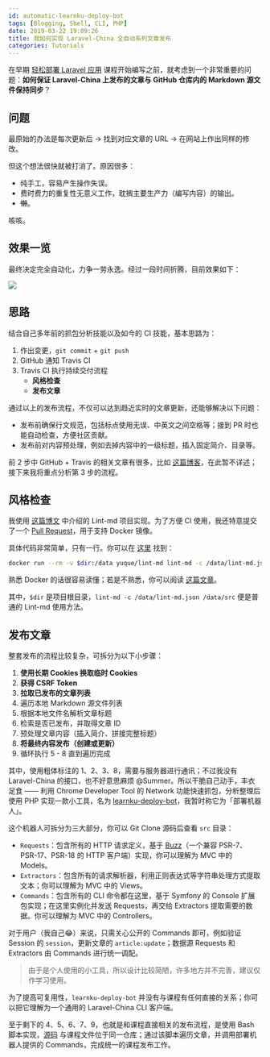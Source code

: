 ```yaml
---
id: automatic-learnku-deploy-bot
tags: [Blogging, Shell, CLI, PHP]
date: 2019-03-22 19:09:26
title: 我如何实现 Laravel-China 全自动系列文章发布
categories: Tutorials
---
```


在早期 [轻松部署 Laravel 应用](https://github.com/wi1dcard/laravel-deployment) 课程开始编写之前，就考虑到一个非常重要的问题：**如何保证 Laravel-China 上发布的文章与 GitHub 仓库内的 Markdown 源文件保持同步**？

<!--more-->

## 问题

最原始的办法是每次更新后 -> 找到对应文章的 URL -> 在网站上作出同样的修改。

但这个想法很快就被打消了。原因很多：

- 纯手工，容易产生操作失误。
- 费时费力的重复性无意义工作，耽搁主要生产力（编写内容）的输出。
- <del>懒</del>。

咳咳。

## 效果一览

最终决定完全自动化，力争一劳永逸。经过一段时间折腾，目前效果如下：

![](/resources/733fe61db97618c13971b44d5e5e5ed6.gif)

## 思路

结合自己多年前的抓包分析技能以及如今的 CI 技能，基本思路为：

1. 作出变更，`git commit` + `git push`
2. GitHub 通知 Travis CI
3. Travis CI 执行持续交付流程
   - **风格检查**
   - **发布文章**

通过以上的发布流程，不仅可以达到趋近实时的文章更新，还能够解决以下问题：

- 发布前确保行文规范，包括标点使用无误、中英文之间空格等；接到 PR 时也能自动检查，方便社区贡献。
- 发布前对内容预处理，例如去掉内容中的一级标题，插入固定简介、目录等。

前 2 步中 GitHub + Travis 的相关文章有很多，比如 [这篇博客](https://wi1dcard.cn/posts/convert-html-to-pdf-with-ci/)，在此暂不详述；接下来我将重点分析第 3 步的流程。

## 风格检查

我使用 [这篇博文](https://wi1dcard.cn/posts/lint-your-posts-with-ci/) 中介绍的 Lint-md 项目实现。为了方便 CI 使用，我还特意提交了一个 [Pull Request](https://github.com/hustcc/lint-md/pull/38)，用于支持 Docker 镜像。

具体代码非常简单，只有一行。你可以在 [这里](https://github.com/wi1dcard/laravel-deployment/blob/03c6ce2bd30a53c9c4f5ca3c5cb27e06c5630274/helpers/lint#L5) 找到：

```bash
docker run --rm -v $dir:/data yuque/lint-md lint-md -c /data/lint-md.json /data/src
```

熟悉 Docker 的话很容易读懂；若是不熟悉，你可以阅读 [这篇文章](https://learnku.com/articles/22822)。

其中，`$dir` 是项目根目录，`lint-md -c /data/lint-md.json /data/src` 便是普通的 Lint-md 使用方法。

## 发布文章

整套发布的流程比较复杂，可拆分为以下小步骤：

1. **使用长期 Cookies 换取临时 Cookies**
2. **获得 CSRF Token**
3. **拉取已发布的文章列表**
4. 遍历本地 Markdown 源文件列表
5. 根据本地文件名解析文章标题
6. 检索是否已发布，并取得文章 ID
7. 预处理文章内容（插入简介、拼接完整标题）
8. **将最终内容发布（创建或更新）**
9. 循环执行 5 - 8 直到遍历完成

其中，使用粗体标注的 1、2、3、8，需要与服务器进行通讯；不过我没有 Laravel-China 的接口，也不好意思麻烦 @Summer。所以干脆自己动手，丰衣足食 —— 利用 Chrome Developer Tool 的 Network 功能快速抓包，分析整理后使用 PHP 实现一款小工具，名为 [learnku-deploy-bot](https://github.com/wi1dcard/learnku-deploy-bot)，我暂时称它为「部署机器人」。

这个机器人可拆分为三大部分，你可以 Git Clone 源码后查看 `src` 目录：

- `Requests`：包含所有的 HTTP 请求定义，基于 [Buzz](https://github.com/kriswallsmith/Buzz)（一个兼容 PSR-7、PSR-17、PSR-18 的 HTTP 客户端）实现，你可以理解为 MVC 中的 Models。
- `Extractors`：包含所有的请求解析器，利用正则表达式等字符串处理方式提取文本；你可以理解为 MVC 中的 Views。
- `Commands`：包含所有的 CLI 命令都在这里，基于 Symfony 的 Console 扩展包实现；在这里实例化并发送 Requests，再交给 Extractors 提取需要的数据。你可以理解为 MVC 中的 Controllers。

对于用户（我自己😂）来说，只需关心公开的 Commands 即可，例如验证 Session 的 `session`，更新文章的 `article:update`；数据源 Requests 和 Extractors 由 Commands 进行统一调配。

> 由于是个人使用的小工具，所以设计比较简陋，许多地方并不完善，建议仅作学习使用。

为了提高可复用性，`learnku-deploy-bot` 并没有与课程有任何直接的关系；你可以把它理解为一个通用的 Laravel-China CLI 客户端。

至于剩下的 4、5、6、7、9，也就是和课程直接相关的发布流程，是使用 Bash 脚本实现，[源码](https://github.com/wi1dcard/laravel-deployment/blob/master/helpers/deploy) 与课程文件位于同一仓库；通过该脚本遍历文章，并调用部署机器人提供的 Commands，完成统一的课程发布工作。
